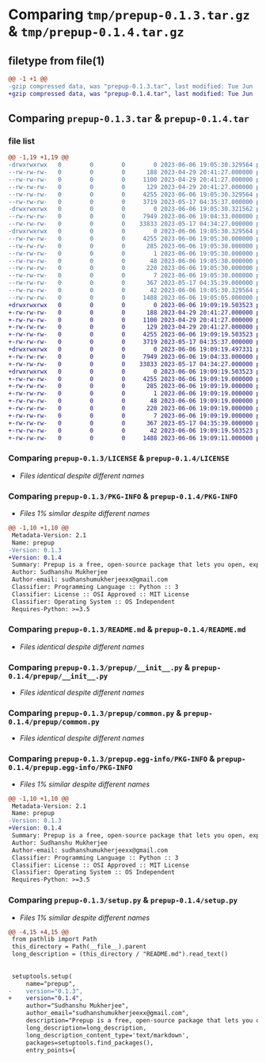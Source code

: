# Comparing `tmp/prepup-0.1.3.tar.gz` & `tmp/prepup-0.1.4.tar.gz`

## filetype from file(1)

```diff
@@ -1 +1 @@
-gzip compressed data, was "prepup-0.1.3.tar", last modified: Tue Jun  6 19:05:30 2023, max compression
+gzip compressed data, was "prepup-0.1.4.tar", last modified: Tue Jun  6 19:09:19 2023, max compression
```

## Comparing `prepup-0.1.3.tar` & `prepup-0.1.4.tar`

### file list

```diff
@@ -1,19 +1,19 @@
-drwxrwxrwx   0        0        0        0 2023-06-06 19:05:30.329564 prepup-0.1.3/
--rw-rw-rw-   0        0        0      188 2023-04-29 20:41:27.000000 prepup-0.1.3/AUTHORS.rst
--rw-rw-rw-   0        0        0     1100 2023-04-29 20:41:27.000000 prepup-0.1.3/LICENSE
--rw-rw-rw-   0        0        0      129 2023-04-29 20:41:27.000000 prepup-0.1.3/MANIFEST.in
--rw-rw-rw-   0        0        0     4255 2023-06-06 19:05:30.329564 prepup-0.1.3/PKG-INFO
--rw-rw-rw-   0        0        0     3719 2023-05-17 04:35:37.000000 prepup-0.1.3/README.md
-drwxrwxrwx   0        0        0        0 2023-06-06 19:05:30.321562 prepup-0.1.3/prepup/
--rw-rw-rw-   0        0        0     7949 2023-06-06 19:04:33.000000 prepup-0.1.3/prepup/__init__.py
--rw-rw-rw-   0        0        0    33833 2023-05-17 04:34:27.000000 prepup-0.1.3/prepup/common.py
-drwxrwxrwx   0        0        0        0 2023-06-06 19:05:30.329564 prepup-0.1.3/prepup.egg-info/
--rw-rw-rw-   0        0        0     4255 2023-06-06 19:05:30.000000 prepup-0.1.3/prepup.egg-info/PKG-INFO
--rw-rw-rw-   0        0        0      285 2023-06-06 19:05:30.000000 prepup-0.1.3/prepup.egg-info/SOURCES.txt
--rw-rw-rw-   0        0        0        1 2023-06-06 19:05:30.000000 prepup-0.1.3/prepup.egg-info/dependency_links.txt
--rw-rw-rw-   0        0        0       48 2023-06-06 19:05:30.000000 prepup-0.1.3/prepup.egg-info/entry_points.txt
--rw-rw-rw-   0        0        0      220 2023-06-06 19:05:30.000000 prepup-0.1.3/prepup.egg-info/requires.txt
--rw-rw-rw-   0        0        0        7 2023-06-06 19:05:30.000000 prepup-0.1.3/prepup.egg-info/top_level.txt
--rw-rw-rw-   0        0        0      367 2023-05-17 04:35:39.000000 prepup-0.1.3/requirements.txt
--rw-rw-rw-   0        0        0       42 2023-06-06 19:05:30.329564 prepup-0.1.3/setup.cfg
--rw-rw-rw-   0        0        0     1488 2023-06-06 19:05:05.000000 prepup-0.1.3/setup.py
+drwxrwxrwx   0        0        0        0 2023-06-06 19:09:19.503523 prepup-0.1.4/
+-rw-rw-rw-   0        0        0      188 2023-04-29 20:41:27.000000 prepup-0.1.4/AUTHORS.rst
+-rw-rw-rw-   0        0        0     1100 2023-04-29 20:41:27.000000 prepup-0.1.4/LICENSE
+-rw-rw-rw-   0        0        0      129 2023-04-29 20:41:27.000000 prepup-0.1.4/MANIFEST.in
+-rw-rw-rw-   0        0        0     4255 2023-06-06 19:09:19.503523 prepup-0.1.4/PKG-INFO
+-rw-rw-rw-   0        0        0     3719 2023-05-17 04:35:37.000000 prepup-0.1.4/README.md
+drwxrwxrwx   0        0        0        0 2023-06-06 19:09:19.497331 prepup-0.1.4/prepup/
+-rw-rw-rw-   0        0        0     7949 2023-06-06 19:04:33.000000 prepup-0.1.4/prepup/__init__.py
+-rw-rw-rw-   0        0        0    33833 2023-05-17 04:34:27.000000 prepup-0.1.4/prepup/common.py
+drwxrwxrwx   0        0        0        0 2023-06-06 19:09:19.503523 prepup-0.1.4/prepup.egg-info/
+-rw-rw-rw-   0        0        0     4255 2023-06-06 19:09:19.000000 prepup-0.1.4/prepup.egg-info/PKG-INFO
+-rw-rw-rw-   0        0        0      285 2023-06-06 19:09:19.000000 prepup-0.1.4/prepup.egg-info/SOURCES.txt
+-rw-rw-rw-   0        0        0        1 2023-06-06 19:09:19.000000 prepup-0.1.4/prepup.egg-info/dependency_links.txt
+-rw-rw-rw-   0        0        0       48 2023-06-06 19:09:19.000000 prepup-0.1.4/prepup.egg-info/entry_points.txt
+-rw-rw-rw-   0        0        0      220 2023-06-06 19:09:19.000000 prepup-0.1.4/prepup.egg-info/requires.txt
+-rw-rw-rw-   0        0        0        7 2023-06-06 19:09:19.000000 prepup-0.1.4/prepup.egg-info/top_level.txt
+-rw-rw-rw-   0        0        0      367 2023-05-17 04:35:39.000000 prepup-0.1.4/requirements.txt
+-rw-rw-rw-   0        0        0       42 2023-06-06 19:09:19.503523 prepup-0.1.4/setup.cfg
+-rw-rw-rw-   0        0        0     1488 2023-06-06 19:09:11.000000 prepup-0.1.4/setup.py
```

### Comparing `prepup-0.1.3/LICENSE` & `prepup-0.1.4/LICENSE`

 * *Files identical despite different names*

### Comparing `prepup-0.1.3/PKG-INFO` & `prepup-0.1.4/PKG-INFO`

 * *Files 1% similar despite different names*

```diff
@@ -1,10 +1,10 @@
 Metadata-Version: 2.1
 Name: prepup
-Version: 0.1.3
+Version: 0.1.4
 Summary: Prepup is a free, open-source package that lets you open, explore, visualize, and pre-process datasets in your Computer's Terminal.
 Author: Sudhanshu Mukherjee
 Author-email: sudhanshumukherjeexx@gmail.com
 Classifier: Programming Language :: Python :: 3
 Classifier: License :: OSI Approved :: MIT License
 Classifier: Operating System :: OS Independent
 Requires-Python: >=3.5
```

### Comparing `prepup-0.1.3/README.md` & `prepup-0.1.4/README.md`

 * *Files identical despite different names*

### Comparing `prepup-0.1.3/prepup/__init__.py` & `prepup-0.1.4/prepup/__init__.py`

 * *Files identical despite different names*

### Comparing `prepup-0.1.3/prepup/common.py` & `prepup-0.1.4/prepup/common.py`

 * *Files identical despite different names*

### Comparing `prepup-0.1.3/prepup.egg-info/PKG-INFO` & `prepup-0.1.4/prepup.egg-info/PKG-INFO`

 * *Files 1% similar despite different names*

```diff
@@ -1,10 +1,10 @@
 Metadata-Version: 2.1
 Name: prepup
-Version: 0.1.3
+Version: 0.1.4
 Summary: Prepup is a free, open-source package that lets you open, explore, visualize, and pre-process datasets in your Computer's Terminal.
 Author: Sudhanshu Mukherjee
 Author-email: sudhanshumukherjeexx@gmail.com
 Classifier: Programming Language :: Python :: 3
 Classifier: License :: OSI Approved :: MIT License
 Classifier: Operating System :: OS Independent
 Requires-Python: >=3.5
```

### Comparing `prepup-0.1.3/setup.py` & `prepup-0.1.4/setup.py`

 * *Files 1% similar despite different names*

```diff
@@ -4,15 +4,15 @@
 from pathlib import Path
 this_directory = Path(__file__).parent
 long_description = (this_directory / "README.md").read_text()
 
 
 setuptools.setup(
     name="prepup",
-    version="0.1.3",
+    version="0.1.4",
     author="Sudhanshu Mukherjee",
     author_email="sudhanshumukherjeexx@gmail.com",
     description="Prepup is a free, open-source package that lets you open, explore, visualize, and pre-process datasets in your Computer's Terminal.",
     long_description=long_description,
     long_description_content_type='text/markdown',
     packages=setuptools.find_packages(),
     entry_points={
```


